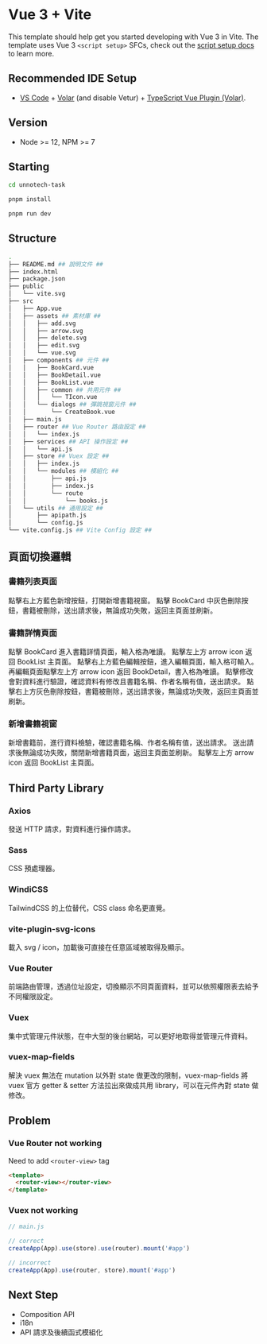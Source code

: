 # Vue 3 + Vite

This template should help get you started developing with Vue 3 in Vite. The template uses Vue 3 `<script setup>` SFCs, check out the [script setup docs](https://v3.vuejs.org/api/sfc-script-setup.html#sfc-script-setup) to learn more.

## Recommended IDE Setup

- [VS Code](https://code.visualstudio.com/) + [Volar](https://marketplace.visualstudio.com/items?itemName=Vue.volar) (and disable Vetur) + [TypeScript Vue Plugin (Volar)](https://marketplace.visualstudio.com/items?itemName=Vue.vscode-typescript-vue-plugin).

## Version

- Node >= 12, NPM >= 7

## Starting

```bash
cd unnotech-task

pnpm install

pnpm run dev
```

## Structure

```bash
.
├── README.md ## 說明文件 ##
├── index.html 
├── package.json
├── public
│   └── vite.svg
├── src
│   ├── App.vue 
│   ├── assets ## 素材庫 ##
│   │   ├── add.svg
│   │   ├── arrow.svg
│   │   ├── delete.svg
│   │   ├── edit.svg
│   │   └── vue.svg
│   ├── components ## 元件 ##
│   │   ├── BookCard.vue
│   │   ├── BookDetail.vue
│   │   ├── BookList.vue
│   │   ├── common ## 共用元件 ##
│   │   │   └── TIcon.vue
│   │   └── dialogs ## 彈跳視窗元件 ##
│   │       └── CreateBook.vue
│   ├── main.js
│   ├── router ## Vue Router 路由設定 ##
│   │   └── index.js
│   ├── services ## API 操作設定 ##
│   │   └── api.js
│   ├── store ## Vuex 設定 ##
│   │   ├── index.js
│   │   └── modules ## 模組化 ##
│   │       ├── api.js
│   │       ├── index.js
│   │       └── route
│   │           └── books.js
│   └── utils ## 通用設定 ##
│       ├── apipath.js
│       └── config.js
└── vite.config.js ## Vite Config 設定 ##

```

## 頁面切換邏輯

### 書籍列表頁面

點擊右上方藍色新增按鈕，打開新增書籍視窗。
點擊 BookCard 中灰色刪除按鈕，書籍被刪除，送出請求後，無論成功失敗，返回主頁面並刷新。

### 書籍詳情頁面

點擊 BookCard 進入書籍詳情頁面，輸入格為唯讀。
點擊左上方 arrow icon 返回 BookList 主頁面。
點擊右上方藍色編輯按鈕，進入編輯頁面，輸入格可輸入。
再編輯頁面點擊左上方 arrow icon 返回 BookDetail，書入格為唯讀。
點擊修改會對資料進行驗證，確認資料有修改且書籍名稱、作者名稱有值，送出請求。
點擊右上方灰色刪除按鈕，書籍被刪除，送出請求後，無論成功失敗，返回主頁面並刷新。

### 新增書籍視窗

新增書籍前，進行資料檢驗，確認書籍名稱、作者名稱有值，送出請求。
送出請求後無論成功失敗，關閉新增書籍頁面，返回主頁面並刷新。
點擊左上方 arrow icon 返回 BookList 主頁面。

## Third Party Library

### Axios

發送 HTTP 請求，對資料進行操作請求。

### Sass

CSS 預處理器。

### WindiCSS

TailwindCSS 的上位替代，CSS class 命名更直覺。

### vite-plugin-svg-icons

載入 svg / icon，加載後可直接在任意區域被取得及顯示。

### Vue Router

前端路由管理，透過位址設定，切換顯示不同頁面資料，並可以依照權限表去給予不同權限設定。

### Vuex

集中式管理元件狀態，在中大型的後台網站，可以更好地取得並管理元件資料。

### vuex-map-fields

解決 vuex 無法在 mutation 以外對 state 做更改的限制，vuex-map-fields 將 vuex 官方 getter & setter 方法拉出來做成共用 library，可以在元件內對 state 做修改。

## Problem

### Vue Router not working

Need to add `<router-view>` tag

```html
<template>
  <router-view></router-view>
</template>
```

### Vuex not working

```javascript
// main.js

// correct
createApp(App).use(store).use(router).mount('#app')

// incorrect
createApp(App).use(router, store).mount('#app')
```

## Next Step

- Composition API
- i18n
- API 請求及後續函式模組化
